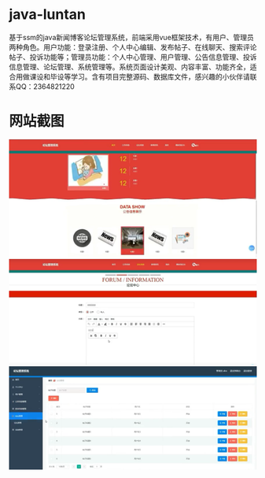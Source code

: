 # java-luntan
基于ssm的java新闻博客论坛管理系统，前端采用vue框架技术，有用户、管理员两种角色。用户功能：登录注册、个人中心编辑、发布帖子、在线聊天、搜索评论帖子、投诉功能等；管理员功能：个人中心管理、用户管理、公告信息管理、投诉信息管理、论坛管理、系统管理等。系统页面设计美观、内容丰富、功能齐全，适合用做课设和毕设等学习。含有项目完整源码、数据库文件，感兴趣的小伙伴请联系QQ：2364821220
# 网站截图
![image](https://github.com/hzl0898/java-luntan/blob/main/前台首页.png)
![image](https://github.com/hzl0898/java-luntan/blob/main/发布论坛.png)
![image](https://github.com/hzl0898/java-luntan/blob/main/论坛管理.png)
